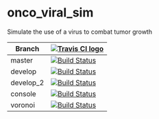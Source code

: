 # onco_viral_sim

Simulate the use of a virus to combat tumor growth


Branch|[![Travis CI logo](ci_setup/pics/TravisCI.png)](https://travis-ci.org)
---|---
master|[![Build Status](https://travis-ci.org/thijsjanzen/onco_viral_sim.svg?branch=master)](https://travis-ci.org/thijsjanzen/onco_viral_sim)
develop|[![Build Status](https://travis-ci.org/thijsjanzen/onco_viral_sim.svg?branch=develop)](https://travis-ci.org/thijsjanzen/onco_viral_sim)
develop_2|[![Build Status](https://travis-ci.org/thijsjanzen/onco_viral_sim.svg?branch=Develop_2)](https://travis-ci.org/thijsjanzen/onco_viral_sim)
console|[![Build Status](https://travis-ci.org/thijsjanzen/onco_viral_sim.svg?branch=console)](https://travis-ci.org/thijsjanzen/onco_viral_sim)
voronoi|[![Build Status](https://travis-ci.org/thijsjanzen/onco_viral_sim.svg?branch=voronoi)](https://travis-ci.org/thijsjanzen/onco_viral_sim)
